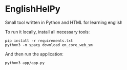 # EnglishHelPy
Small tool written in Python and HTML for learning english

To run it locally, install all necessary tools:
```
pip install -r requirements.txt
python3 -m spacy download en_core_web_sm
```

And then run the application:
```
python3 app/app.py
```
